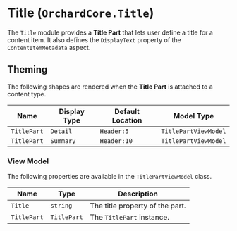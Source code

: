 # Title (`OrchardCore.Title`)

The `Title` module provides a **Title Part** that lets user define a title for a content item.
It also defines the `DisplayText` property of the `ContentItemMetadata` aspect.

## Theming

The following shapes are rendered when the **Title Part** is attached to a content type.

| Name | Display Type | Default Location | Model Type |
| ------| ------------ |----------------- | ---------- |
| `TitlePart` | `Detail` | `Header:5` | `TitlePartViewModel` |
| `TitlePart` | `Summary` | `Header:10` | `TitlePartViewModel` |

### View Model

The following properties are available in the `TitlePartViewModel` class.

| Name | Type | Description |
| -----| ---- |------------ |
| `Title` | `string` | The title property of the part. |
| `TitlePart` | `TitlePart` | The `TitlePart` instance. |
